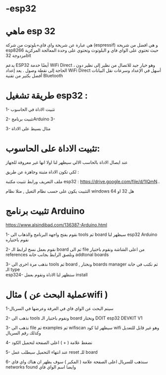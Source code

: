 # -esp32

# ماهي esp 32
هي عبارة عن شريحة واي فاي+بلوتوث من شركة (espressif) و هي افضل من شريحة esp8266 حيث تحتوي على الواي فاي و البلوتوث وتحتوي على وحدة المعالجة المركزية مزدوجة 32bit

يدعم ESP32 أيضًا خدمة WiFi Direct ، وهو خيار جيد للاتصال من نظير إلى نظير دون الحاجة إلى نقطة وصول . يعد إعداد WiFi Direct أسهل في الإعداد وسرعات نقل البيانات أفضل بكثير من تقنية Bluetooth

# طريقة تشغيل esp32 :
1- تثبيت الاداة في الحاسوب


2- تثبيت برنامجArduino
3-

3- مثال بسيط على الاداة 


# تثبيت الاداة على الحاسوب:


عند ايصال الاداة بالحاسب الالي سيظهر لنا اولا انها غير معروفة للجهاز

لكي تكون الاداة مثبتة وجاهزة عن طريق :

ملف التعريف ورابط تثبيت مكتبة esp32  :
https://drive.google.com/file/d/1IQmN..



التثبيت يكون على حسب نظام التغيل , مثلا نظام windows هل 32 او 64



# تثبيت برنامج Arduino 
https://www.alsindibad.com/136387-Arduino.html



1- نقوم بفتح واجهة البرنامج والذهاب الى tools  ثم board سيظهر لنا esp32 Arduino  نقوم باختياره



2- نقوم بعمل نسخ لرابط الـ board  ثم الى file  من اعلى الشاشة ونقوم باختيار  references ونلصق الرابط بجانب خانة addtonal boards  



3- نذهب مرة اخرى الى tools   ثم board ,  ونختار boards manager  ثم نكتب في خانة الـ type  
esp324- 
ستظهر لنا الاداة ونقوم بعمل  install 


# مثال ( عملية البحث عنwifi )


1-سيتم البحث عن الواي فاي في الغرفة وعرضها في السريال 


2- نذهب الى tools  ونقوم باختيار الـ board   ونختار DOIT esp32 DEVKIT V1



3- نذهب الى file ثم examples  ثم wifiscan  سيظهر لنا كود wifi  وهو غير قابل للتعديل وكذلك رقم السريال


4- نضغط علامة ( + ) اعلى الصفحة لتحميل الكود


5- عند انتهاء التحميل سيطلب عمل reset  للـ board 




6- سنذهب للسريال اعلى الصفحة علامة ( المكبر ) سوف يظهر ان هناك واي فاي networks found  وايضا اسم الواي فاي
